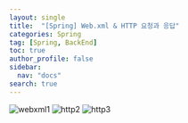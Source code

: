 ```yaml
---
layout: single
title:  "[Spring] Web.xml & HTTP 요청과 응답"
categories: Spring
tag: [Spring, BackEnd]
toc: true
author_profile: false
sidebar:
  nav: "docs"
search: true
---
```


![webxml1](https://user-images.githubusercontent.com/102133961/214512782-34c4e20e-efca-4bf9-8266-adc675b03ac8.jpeg)
![http2](https://user-images.githubusercontent.com/102133961/214512807-026b231d-035d-4c2e-a828-83b37fffb4d7.jpeg)
![http3](https://user-images.githubusercontent.com/102133961/214512829-17812f7a-2707-4680-b4f8-98a8b304aa5c.jpeg)
